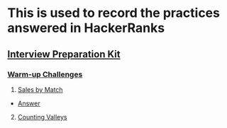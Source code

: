 # This is used to record the practices answered in HackerRanks

## [Interview Preparation Kit](https://www.hackerrank.com/interview/interview-preparation-kit)
### [Warm-up Challenges](https://www.hackerrank.com/interview/interview-preparation-kit/warmup/challenges)
1. [Sales by Match](https://www.hackerrank.com/challenges/sock-merchant/problem?isFullScreen=true&h_l=interview&playlist_slugs%5B%5D=interview-preparation-kit&playlist_slugs%5B%5D=warmup)
  - [Answer](./interview_preparation_kit/warm-up_challenges/sales_by_match.py)
2. [Counting Valleys](https://www.hackerrank.com/challenges/counting-valleys/problem?isFullScreen=true&h_l=interview&playlist_slugs%5B%5D=interview-preparation-kit&playlist_slugs%5B%5D=warmup)

